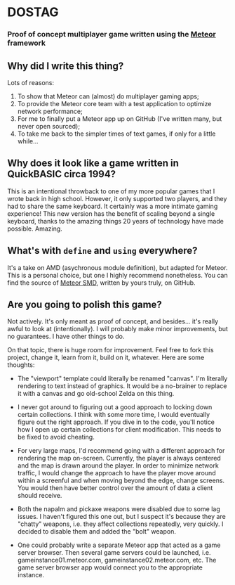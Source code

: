 # DOSTAG
### Proof of concept multiplayer game written using the [Meteor](http://www.meteor.com/) framework

## Why did I write this thing?

Lots of reasons:

1.	To show that Meteor can (almost) do multiplayer gaming apps;
2.	To provide the Meteor core team with a test application to optimize network performance;
3.	For me to finally put a Meteor app up on GitHub (I've written many, but never open sourced);
4.	To take me back to the simpler times of text games, if only for a little while...

## Why does it look like a game written in QuickBASIC circa 1994?

This is an intentional throwback to one of my more popular games that I wrote back in high school. However, it only supported two players, and they had to share the same keyboard. It certainly was a more intimate gaming experience! This new version has the benefit of scaling beyond a single keyboard, thanks to the amazing things 20 years of technology have made possible. Amazing.

## What's with `define` and `using` everywhere?

It's a take on AMD (asychronous module definition), but adapted for Meteor. This is a personal choice, but one I highly recommend nonetheless. You can find the source of [Meteor SMD](https://github.com/matb33/meteor-smd/), written by yours truly, on GitHub.

## Are you going to polish this game?

Not actively. It's only meant as proof of concept, and besides... it's really awful to look at (intentionally). I will probably make minor improvements, but no guarantees. I have other things to do.

On that topic, there is huge room for improvement. Feel free to fork this project, change it, learn from it, build on it, whatever. Here are some thoughts:

-	The "viewport" template could literally be renamed "canvas". I'm literally rendering to text instead of graphics. It would be a no-brainer to replace it with a canvas and go old-school Zelda on this thing.

-	I never got around to figuring out a good approach to locking down certain collections. I think with some more time, I would eventually figure out the right approach. If you dive in to the code, you'll notice how I open up certain collections for client modification. This needs to be fixed to avoid cheating.

-	For very large maps, I'd recommend going with a different approach for rendering the map on-screen. Currently, the player is always centered and the map is drawn around the player. In order to minimize network traffic, I would change the approach to have the player move around within a screenful and when moving beyond the edge, change screens. You would then have better control over the amount of data a client should receive.

-	Both the napalm and pickaxe weapons were disabled due to some lag issues. I haven't figured this one out, but I suspect it's because they are "chatty" weapons, i.e. they affect collections repeatedly, very quickly. I decided to disable them and added the "bolt" weapon.

-	One could probably write a separate Meteor app that acted as a game server browser. Then several game servers could be launched, i.e. gameinstance01.meteor.com, gameinstance02.meteor.com, etc. The game server browser app would connect you to the appropriate instance.